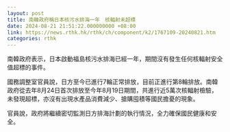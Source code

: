 ```yaml
---
layout: post
title: 南韓政府稱日本核污水排海一年　核輻射未超標
date: 2024-08-21 21:51:22.000000000 +08:00
link: https://news.rthk.hk/rthk/ch/component/k2/1767109-20240821.htm
categories: rthk
---
```


南韓政府表示，日本啟動福島核污水排海已經一年，期間沒有發生任何核輻射安全值超標的事件。

國務調整室官員說，日方至今已進行7輪正常排放，目前正進行第8輪排放。南韓政府從去年8月24日首次排放至今年8月19日期間，共進行近5萬次核輻射檢驗，未發現超標，亦沒有出現水產品消費減少、搶購囤積等國民擔憂的現象。

官員說，政府將繼續密切監測日方排海計劃的執行情況，全力確保國民健康和安全。
